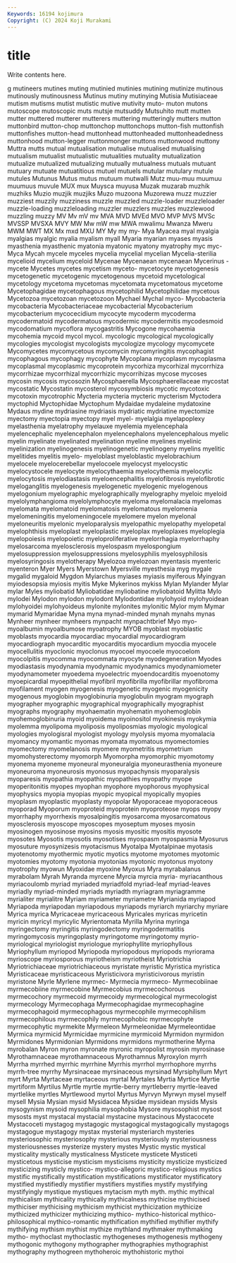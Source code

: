 ```yaml
---
Keywords: 16194 kojimura
Copyright: (C) 2024 Koji Murakami
---
```


# title

Write contents here.



g mutineers mutines muting mutinied mutinies mutining
mutinize mutinous mutinously mutinousness Mutinus mutiny mutinying Mutisia Mutisiaceae mutism
mutisms mutist mutistic mutive mutivity muto- muton mutons mutoscope mutoscopic
muts mutsje mutsuddy Mutsuhito mutt mutten mutter muttered mutterer mutterers
muttering mutteringly mutters mutton muttonbird mutton-chop muttonchop muttonchops mutton-fish muttonfish
muttonfishes mutton-head muttonhead muttonheaded muttonheadedness muttonhood mutton-legger muttonmonger muttons muttonwood
muttony Muttra mutts mutual mutualisation mutualise mutualised mutualising mutualism mutualist
mutualistic mutualities mutuality mutualization mutualize mutualized mutualizing mutually mutualness mutuals
mutuant mutuary mutuate mutuatitious mutuel mutuels mutular mutulary mutule mutules
Mutunus Mutus mutus mutuum mutwalli Mutz muu-muu muumuu muumuus muvule
MUX mux Muysca muyusa Muzak muzarab muzhik muzhiks Muzio muzjik
muzjiks Muzo muzoona Muzorewa muzz muzzier muzziest muzzily muzziness muzzle
muzzled muzzle-loader muzzleloader muzzle-loading muzzleloading muzzler muzzlers muzzles muzzlewood muzzling
muzzy MV Mv mV mv MVA MVD MVEd MVO MVP
MVS MVSc MVSSP MVSXA MVY MW Mw mW mw MWA
mwalimu Mwanza Mweru MWM MWT MX Mx mxd MXU MY
My my my- Mya Myacea myal myalgia myalgias myalgic myalia
myalism myall Myaria myarian myases myasis myasthenia myasthenic myatonia myatonic
myatony myatrophy myc myc- Myca Mycah mycele myceles mycelia mycelial
mycelian Mycelia-sterilia mycelioid mycelium myceloid Mycenae Mycenaean mycenaean Mycerinus -mycete
Mycetes mycetes mycetism myceto- mycetocyte mycetogenesis mycetogenetic mycetogenic mycetogenous mycetoid
mycetological mycetology mycetoma mycetomas mycetomata mycetomatous mycetome Mycetophagidae mycetophagous mycetophilid
Mycetophilidae mycetous Mycetozoa mycetozoan mycetozoon Mychael Mychal myco- Mycobacteria mycobacteria
Mycobacteriaceae mycobacterial Mycobacterium mycobacterium mycocecidium mycocyte mycoderm mycoderma mycodermatoid mycodermatous
mycodermic mycodermitis mycodesmoid mycodomatium mycoflora mycogastritis Mycogone mycohaemia mycohemia mycoid
mycol mycol. mycologic mycological mycologically mycologies mycologist mycologists mycologize mycology
mycomycete Mycomycetes mycomycetous mycomycin mycomyringitis mycophagist mycophagous mycophagy mycophyte Mycoplana
mycoplasm mycoplasma mycoplasmal mycoplasmic mycoprotein mycorhiza mycorhizal mycorrhiza mycorrhizae mycorrhizal
mycorrhizic mycorrihizas mycose mycoses mycosin mycosis mycosozin Mycosphaerella Mycosphaerellaceae mycostat
mycostatic Mycostatin mycosterol mycosymbiosis mycotic mycotoxic mycotoxin mycotrophic Mycteria mycteria
mycteric mycterism Myctodera myctophid Myctophidae Myctophum Mydaidae mydaleine mydatoxine Mydaus
mydine mydriasine mydriasis mydriatic mydriatine myectomize myectomy myectopia myectopy myel
myel- myelalgia myelapoplexy myelasthenia myelatrophy myelauxe myelemia myelencephala myelencephalic myelencephalon
myelencephalons myelencephalous myelic myelin myelinate myelinated myelination myeline myelines myelinic
myelinization myelinogenesis myelinogenetic myelinogeny myelins myelitic myelitides myelitis myelo- myeloblast
myeloblastic myelobrachium myelocele myelocerebellar myelocoele myelocyst myelocystic myelocystocele myelocyte myelocythaemia
myelocythemia myelocytic myelocytosis myelodiastasis myeloencephalitis myelofibrosis myelofibrotic myeloganglitis myelogenesis myelogenetic
myelogenic myelogenous myelogonium myelographic myelographically myelography myeloic myeloid myelolymphangioma myelolymphocyte
myeloma myelomalacia myelomas myelomata myelomatoid myelomatosis myelomatous myelomenia myelomeningitis myelomeningocele
myelomere myelon myelonal myeloneuritis myelonic myeloparalysis myelopathic myelopathy myelopetal myelophthisis
myeloplast myeloplastic myeloplax myeloplaxes myeloplegia myelopoiesis myelopoietic myeloproliferative myelorrhagia myelorrhaphy
myelosarcoma myelosclerosis myelospasm myelospongium myelosuppression myelosuppressions myelosyphilis myelosyphilosis myelosyringosis myelotherapy
Myelozoa myelozoan myentasis myenteric myenteron Myer Myers Myerstown Myersville myesthesia
myg mygale mygalid mygaloid Mygdon Myiarchus myiases myiasis myiferous Myingyan
myiodesopsia myiosis myitis Myke Mykerinos mykiss Mylan Mylander Mylar mylar
Myles myliobatid Myliobatidae myliobatine myliobatoid Mylitta Mylo mylodei Mylodon mylodon
mylodont Mylodontidae mylohyoid mylohyoidean mylohyoidei mylohyoideus mylonite mylonites mylonitic Mylor
mym Mymar mymarid Mymaridae Myna myna mynad-minded mynah mynahs mynas
Mynheer mynheer mynheers mynpacht mynpachtbrief Myo myo- myoalbumin myoalbumose myoatrophy
MYOB myoblast myoblastic myoblasts myocardia myocardiac myocardial myocardiogram myocardiograph myocarditic
myocarditis myocardium myocdia myocele myocellulitis myoclonic myoclonus myocoel myocoele myocoelom
myocolpitis myocomma myocommata myocyte myodegeneration Myodes myodiastasis myodynamia myodynamic myodynamics
myodynamiometer myodynamometer myoedema myoelectric myoendocarditis myoenotomy myoepicardial myoepithelial myofibril myofibrilla
myofibrillar myofibroma myofilament myogen myogenesis myogenetic myogenic myogenicity myogenous myoglobin
myoglobinuria myoglobulin myogram myograph myographer myographic myographical myographically myographist myographs
myography myohaematin myohematin myohemoglobin myohemoglobinuria myoid myoidema myoinositol myokinesis myokymia
myolemma myolipoma myoliposis myoliposmias myologic myological myologies myologisral myologist myology
myolysis myoma myomalacia myomancy myomantic myomas myomata myomatous myomectomies myomectomy
myomelanosis myomere myometritis myometrium myomohysterectomy myomorph Myomorpha myomorphic myomotomy myonema
myoneme myoneural myoneuralgia myoneurasthenia myoneure myoneuroma myoneurosis myonosus myopachynsis myoparalysis
myoparesis myopathia myopathic myopathies myopathy myope myoperitonitis myopes myophan myophore
myophorous myophysical myophysics myopia myopias myopic myopical myopically myopies myoplasm
myoplastic myoplasty myopolar Myoporaceae myoporaceous myoporad Myoporum myoproteid myoprotein myoproteose
myops myopy myorrhaphy myorrhexis myosalpingitis myosarcoma myosarcomatous myosclerosis myoscope myoscopes
myoseptum myoses myosin myosinogen myosinose myosins myosis myositic myositis myosote
myosotes Myosotis myosotis myosotises myospasm myospasmia Myosurus myosuture myosynizesis myotacismus
Myotalpa Myotalpinae myotasis myotenotomy myothermic myotic myotics myotome myotomes myotomic
myotomies myotomy myotonia myotonias myotonic myotonus myotony myotrophy myowun Myoxidae
myoxine Myoxus Myra myrabalanus myrabolam Myrah Myranda myrcene Myrcia myrcia
myria- myriacanthous myriacoulomb myriad myriaded myriadfold myriad-leaf myriad-leaves myriadly myriad-minded
myriads myriadth myriagram myriagramme myrialiter myrialitre Myriam myriameter myriametre Myrianida
myriapod Myriapoda myriapodan myriapodous myriapods myriarch myriarchy myriare Myrica myrica
Myricaceae myricaceous Myricales myricas myricetin myricin myricyl myricylic Myrientomata Myrilla
Myrina myringa myringectomy myringitis myringodectomy myringodermatitis myringomycosis myringoplasty myringotome myringotomy
myrio- myriological myriologist myriologue myriophyllite myriophyllous Myriophyllum myriopod Myriopoda myriopodous
myriopods myriorama myrioscope myriosporous myriotheism myriotheist Myriotrichia Myriotrichiaceae myriotrichiaceous myristate
myristic Myristica myristica Myristicaceae myristicaceous Myristicivora myristicivorous myristin myristone Myrle
Myrlene myrmec- Myrmecia myrmeco- Myrmecobiinae myrmecobiine myrmecobine Myrmecobius myrmecochorous myrmecochory
myrmecoid myrmecoidy myrmecological myrmecologist myrmecology Myrmecophaga Myrmecophagidae myrmecophagine myrmecophagoid myrmecophagous
myrmecophile myrmecophilism myrmecophilous myrmecophily myrmecophobic myrmecophyte myrmecophytic myrmekite Myrmeleon Myrmeleonidae
Myrmeleontidae Myrmica myrmicid Myrmicidae myrmicine myrmicoid Myrmidon myrmidon Myrmidones Myrmidonian
Myrmidons myrmidons myrmotherine Myrna myrobalan Myron myron myronate myronic myropolist
myrosin myrosinase Myrothamnaceae myrothamnaceous Myrothamnus Myroxylon myrrh Myrrha myrrhed myrrhic
myrrhine Myrrhis myrrhol myrrhophore myrrhs myrrh-tree myrrhy Myrsinaceae myrsinaceous myrsinad
Myrsiphyllum Myrt myrt Myrta Myrtaceae myrtaceous myrtal Myrtales Myrtia Myrtice
Myrtie myrtiform Myrtilus Myrtle myrtle myrtle-berry myrtleberry myrtle-leaved myrtlelike myrtles
Myrtlewood myrtol Myrtus Myrvyn Myrwyn mysel myself mysell Mysia Mysian
mysid Mysidacea Mysidae mysidean mysids Mysis mysogynism mysoid mysophilia mysophobia
Mysore mysosophist mysost mysosts myst mystacal mystacial mystacine mystacinous Mystacocete
Mystacoceti mystagog mystagogic mystagogical mystagogically mystagogs mystagogue mystagogy mystax mysterial
mysteriarch mysteries mysteriosophic mysteriosophy mysterious mysteriously mysteriousness mysteriousnesses mysterize mystery
mystes Mystic mystic mystical mysticality mystically mysticalness Mysticete mysticete Mysticeti
mysticetous mysticise mysticism mysticisms mysticity mysticize mysticized mysticizing mysticly mystico-
mystico-allegoric mystico-religious mystics mystific mystifically mystification mystifications mystificator mystificatory mystified
mystifiedly mystifier mystifiers mystifies mystify mystifying mystifyingly mystique mystiques mytacism
myth myth. mythic mythical mythicalism mythicality mythically mythicalness mythicise mythicised
mythiciser mythicising mythicism mythicist mythicization mythicize mythicized mythicizer mythicizing mythico-
mythico-historical mythico-philosophical mythico-romantic mythification mythified mythifier mythify mythifying mythism mythist
mythize mythland mythmaker mythmaking mytho- mythoclast mythoclastic mythogeneses mythogenesis mythogeny
mythogonic mythogony mythographer mythographies mythographist mythography mythogreen mythoheroic mythohistoric mythoi
